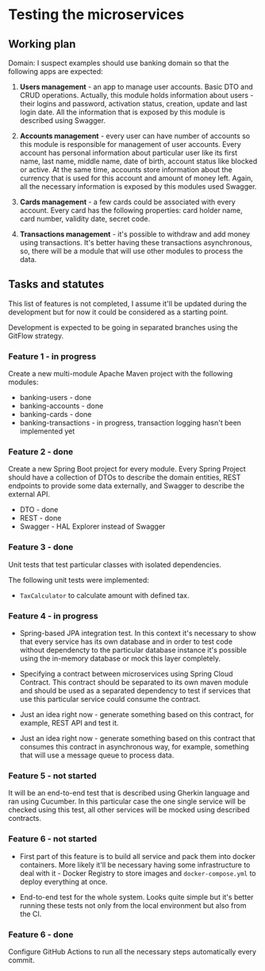 # Testing the microservices

## Working plan

Domain: I suspect examples should use banking domain so that the following apps are expected:

1. **Users management** - an app to manage user accounts. Basic DTO and CRUD operations. Actually, 
this module holds information about users - their logins and password, activation status, creation, 
update and last login date. All the information that is exposed by this module is described using Swagger. 

2. **Accounts management** - every user can have number of accounts so this module is responsible 
for management of user accounts. Every account has personal information about particular user
like its first name, last name, middle name, date of birth, account status like blocked or active.
At the same time, accounts store information about the currency that is used for this account
and amount of money left. Again, all the necessary information is exposed by this modules used Swagger.   

3. **Cards management** - a few cards could be associated with every account. Every card has the
following properties: card holder name, card number, validity date, secret code.  

4. **Transactions management** - it's possible to withdraw and add money using transactions. It's 
better having these transactions asynchronous, so, there will be a module that will use other
modules to process the data. 

## Tasks and statutes

This list of features is not completed, I assume it'll be updated during the development but
for now it could be considered as a starting point. 

Development is expected to be going in separated branches using the GitFlow strategy. 

### Feature 1 - in progress

Create a new multi-module Apache Maven project with the following modules:

* banking-users - done
* banking-accounts - done
* banking-cards - done
* banking-transactions - in progress, transaction logging hasn't been implemented yet

### Feature 2 - done

Create a new Spring Boot project for every module. Every Spring Project should have a collection
of DTOs to describe the domain entities, REST endpoints to provide some data externally,
and Swagger to describe the external API.

* DTO - done
* REST - done
* Swagger - HAL Explorer instead of Swagger
                                      
### Feature 3 - done

Unit tests that test particular classes with isolated dependencies.

The following unit tests were implemented:

* `TaxCalculator` to calculate amount with defined tax. 

### Feature 4 - in progress

* Spring-based JPA integration test. In this context it's necessary to show that
every service has its own database and in order to test code without dependencty
to the particular database instance it's possible using the in-memory database or 
mock this layer completely.

* Specifying a contract between microservices using Spring Cloud Contract. This contract should
be separated to its own maven module and should be used as a separated dependency to test if
services that use this particular service could consume the contract. 

* Just an idea right now - generate something based on this contract, for example, REST API and 
test it. 

* Just an idea right now - generate something based on this contract that consumes this contract
in asynchronous way, for example, something that will use a message queue to process data.

### Feature 5 - not started

It will be an end-to-end test that is described using Gherkin language and ran using Cucumber. 
In this particular case the one single service will be checked using this test, all other services
will be mocked using described contracts. 

### Feature 6 - not started

* First part of this feature is to build all service and pack them into docker containers. More
likely it'll be necessary having some infrastructure to deal with it - Docker Registry to store
images and `docker-compose.yml` to deploy everything at once. 

* End-to-end test for the whole system. Looks quite simple but it's better running these tests
not only from the local environment but also from the CI. 

### Feature 6 - done

Configure GitHub Actions to run all the necessary steps automatically every commit. 
  
